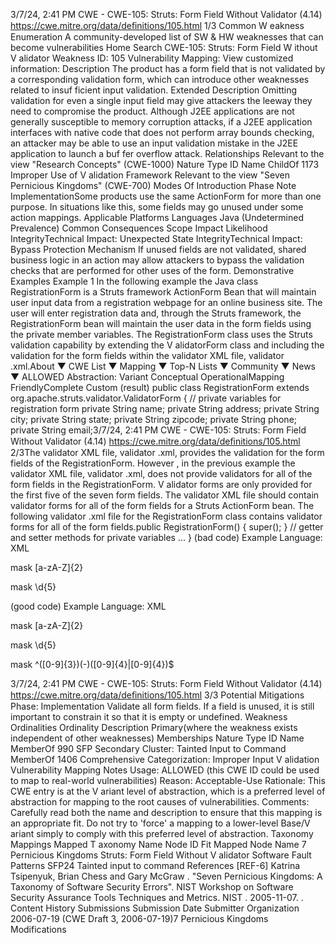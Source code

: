 3/7/24, 2:41 PM CWE - CWE-105: Struts: Form Field Without Validator (4.14)
https://cwe.mitre.org/data/deﬁnitions/105.html 1/3
Common W eakness Enumeration
A community-developed list of SW & HW weaknesses that can become
vulnerabilities
Home Search
CWE-105: Struts: Form Field W ithout V alidator
Weakness ID: 105
Vulnerability Mapping: 
View customized information:
 Description
The product has a form field that is not validated by a corresponding validation form, which can introduce other weaknesses related to
insuf ficient input validation.
 Extended Description
Omitting validation for even a single input field may give attackers the leeway they need to compromise the product. Although J2EE
applications are not generally susceptible to memory corruption attacks, if a J2EE application interfaces with native code that does not
perform array bounds checking, an attacker may be able to use an input validation mistake in the J2EE application to launch a buf fer
overflow attack.
 Relationships
 Relevant to the view "Research Concepts" (CWE-1000)
Nature Type ID Name
ChildOf 1173 Improper Use of V alidation Framework
 Relevant to the view "Seven Pernicious Kingdoms" (CWE-700)
 Modes Of Introduction
Phase Note
ImplementationSome products use the same ActionForm for more than one purpose. In situations like this, some fields may go
unused under some action mappings.
 Applicable Platforms
Languages
Java (Undetermined Prevalence)
 Common Consequences
Scope Impact Likelihood
IntegrityTechnical Impact: Unexpected State
IntegrityTechnical Impact: Bypass Protection Mechanism
If unused fields are not validated, shared business logic in an action may allow attackers to bypass the
validation checks that are performed for other uses of the form.
 Demonstrative Examples
Example 1
In the following example the Java class RegistrationForm is a Struts framework ActionForm Bean that will maintain user input data
from a registration webpage for an online business site. The user will enter registration data and, through the Struts framework, the
RegistrationForm bean will maintain the user data in the form fields using the private member variables. The RegistrationForm class
uses the Struts validation capability by extending the V alidatorForm class and including the validation for the form fields within the
validator XML file, validator .xml.About ▼ CWE List ▼ Mapping ▼ Top-N Lists ▼ Community ▼ News ▼
ALLOWED
Abstraction: Variant
Conceptual OperationalMapping
FriendlyComplete Custom
(result) 
public class RegistrationForm extends org.apache.struts.validator.ValidatorForm {
// private variables for registration form
private String name;
private String address;
private String city;
private String state;
private String zipcode;
private String phone;
private String email;3/7/24, 2:41 PM CWE - CWE-105: Struts: Form Field Without Validator (4.14)
https://cwe.mitre.org/data/deﬁnitions/105.html 2/3The validator XML file, validator .xml, provides the validation for the form fields of the RegistrationForm.
However , in the previous example the validator XML file, validator .xml, does not provide validators for all of the form fields in the
RegistrationForm. V alidator forms are only provided for the first five of the seven form fields. The validator XML file should contain
validator forms for all of the form fields for a Struts ActionForm bean. The following validator .xml file for the RegistrationForm class
contains validator forms for all of the form fields.public RegistrationForm() {
super();
}
// getter and setter methods for private variables
...
}
(bad code) Example Language: XML 















mask
[a-zA-Z]{2}





mask
\d{5}





(good code) Example Language: XML 















mask
[a-zA-Z]{2}





mask
\d{5}





mask
^([0-9]{3})(-)([0-9]{4}|[0-9]{4})$

3/7/24, 2:41 PM CWE - CWE-105: Struts: Form Field Without Validator (4.14)
https://cwe.mitre.org/data/deﬁnitions/105.html 3/3
 Potential Mitigations
Phase: Implementation
Validate all form fields. If a field is unused, it is still important to constrain it so that it is empty or undefined.
 Weakness Ordinalities
Ordinality Description
Primary(where the weakness exists independent of other weaknesses)
 Memberships
Nature Type ID Name
MemberOf 990 SFP Secondary Cluster: Tainted Input to Command
MemberOf 1406 Comprehensive Categorization: Improper Input V alidation
 Vulnerability Mapping Notes
Usage: ALLOWED (this CWE ID could be used to map to real-world vulnerabilities)
Reason: Acceptable-Use
Rationale:
This CWE entry is at the V ariant level of abstraction, which is a preferred level of abstraction for mapping to the root causes of
vulnerabilities.
Comments:
Carefully read both the name and description to ensure that this mapping is an appropriate fit. Do not try to 'force' a mapping to a
lower-level Base/V ariant simply to comply with this preferred level of abstraction.
 Taxonomy Mappings
Mapped T axonomy Name Node ID Fit Mapped Node Name
7 Pernicious Kingdoms Struts: Form Field Without V alidator
Software Fault Patterns SFP24 Tainted input to command
 References
[REF-6] Katrina Tsipenyuk, Brian Chess and Gary McGraw . "Seven Pernicious Kingdoms: A Taxonomy of Software Security
Errors". NIST Workshop on Software Security Assurance Tools Techniques and Metrics. NIST . 2005-11-07.
.
 Content History
 Submissions
Submission Date Submitter Organization
2006-07-19
(CWE Draft 3, 2006-07-19)7 Pernicious Kingdoms
 Modifications






